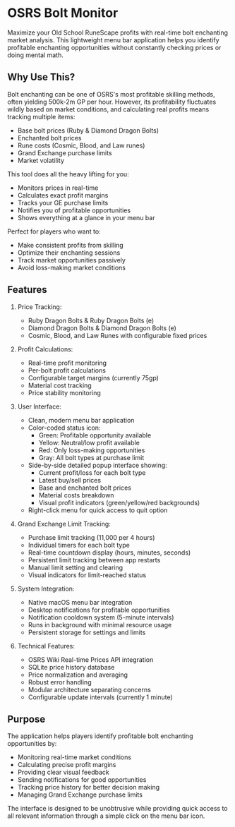 # OSRS Bolt Monitor

Maximize your Old School RuneScape profits with real-time bolt enchanting market analysis. This lightweight menu bar application helps you identify profitable enchanting opportunities without constantly checking prices or doing mental math.

## Why Use This?

Bolt enchanting can be one of OSRS's most profitable skilling methods, often yielding 500k-2m GP per hour. However, its profitability fluctuates wildly based on market conditions, and calculating real profits means tracking multiple items:

- Base bolt prices (Ruby & Diamond Dragon Bolts)
- Enchanted bolt prices
- Rune costs (Cosmic, Blood, and Law runes)
- Grand Exchange purchase limits
- Market volatility

This tool does all the heavy lifting for you:
- Monitors prices in real-time
- Calculates exact profit margins
- Tracks your GE purchase limits
- Notifies you of profitable opportunities
- Shows everything at a glance in your menu bar

Perfect for players who want to:
- Make consistent profits from skilling
- Optimize their enchanting sessions
- Track market opportunities passively
- Avoid loss-making market conditions

## Features

1. Price Tracking:
   - Ruby Dragon Bolts & Ruby Dragon Bolts (e)
   - Diamond Dragon Bolts & Diamond Dragon Bolts (e)
   - Cosmic, Blood, and Law Runes with configurable fixed prices

2. Profit Calculations:
   - Real-time profit monitoring
   - Per-bolt profit calculations
   - Configurable target margins (currently 75gp)
   - Material cost tracking
   - Price stability monitoring

3. User Interface:
   - Clean, modern menu bar application
   - Color-coded status icon:
     - Green: Profitable opportunity available
     - Yellow: Neutral/low profit available
     - Red: Only loss-making opportunities
     - Gray: All bolt types at purchase limit
   - Side-by-side detailed popup interface showing:
     - Current profit/loss for each bolt type
     - Latest buy/sell prices
     - Base and enchanted bolt prices
     - Material costs breakdown
     - Visual profit indicators (green/yellow/red backgrounds)
   - Right-click menu for quick access to quit option

4. Grand Exchange Limit Tracking:
   - Purchase limit tracking (11,000 per 4 hours)
   - Individual timers for each bolt type
   - Real-time countdown display (hours, minutes, seconds)
   - Persistent limit tracking between app restarts
   - Manual limit setting and clearing
   - Visual indicators for limit-reached status

5. System Integration:
   - Native macOS menu bar integration
   - Desktop notifications for profitable opportunities
   - Notification cooldown system (5-minute intervals)
   - Runs in background with minimal resource usage
   - Persistent storage for settings and limits

6. Technical Features:
   - OSRS Wiki Real-time Prices API integration
   - SQLite price history database
   - Price normalization and averaging
   - Robust error handling
   - Modular architecture separating concerns
   - Configurable update intervals (currently 1 minute)

## Purpose

The application helps players identify profitable bolt enchanting opportunities by:
- Monitoring real-time market conditions
- Calculating precise profit margins
- Providing clear visual feedback
- Sending notifications for good opportunities
- Tracking price history for better decision making
- Managing Grand Exchange purchase limits

The interface is designed to be unobtrusive while providing quick access to all relevant information through a simple click on the menu bar icon.
